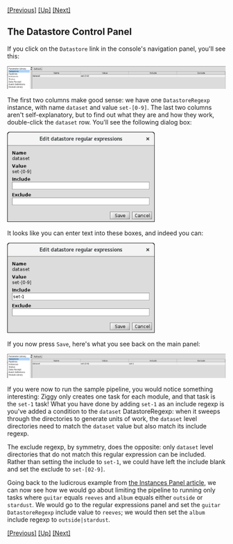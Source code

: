 <!-- -*-visual-line-*- -->

[[Previous]](edit-pipeline.md)
[[Up]](ziggy-gui.md)
[[Next]](intermediate-topics.md)

## The Datastore Control Panel

If you click on the `Datastore` link in the console's navigation panel, you'll see this:

<img src="images/datastore-display-1.png" style="width:32cm;" />

The first two columns make good sense: we have one `DatastoreRegexp` instance, with name `dataset` and value `set-[0-9]`. The last two columns aren't self-explanatory, but to find out what they are and how they work, double-click the `dataset` row. You'll see the following dialog box:

<img src="images/edit-datastore-regexp-1.png" style="width:9cm;" />

It looks like you can enter text into these boxes, and indeed you can:

<img src="images/edit-datastore-regexp-2.png" style="width:9cm;" />

If you now press `Save`, here's what you see back on the main panel:

<img src="images/datastore-display-2.png" style="width:32cm;" />

If you were now to run the sample pipeline, you would notice something interesting: Ziggy only creates one task for each module, and that task is the `set-1` task! What you have done by adding `set-1` as an include regexp is you've added a condition to the `dataset` DatastoreRegexp: when it sweeps through the directories to generate units of work, the `dataset` level directories need to match the `dataset` value but also match its include regexp. 

The exclude regexp, by symmetry, does the opposite: only `dataset` level directories that do not match this regular expression can be included. Rather than setting the include to `set-1`, we could have left the include blank and set the exclude to `set-[02-9]`. 

Going back to the ludicrous example from [the Instances Panel article](instances-panel.md), we can now see how we would go about limiting the pipeline to running only tasks where `guitar` equals `reeves` and `album` equals either `outside` or `stardust`. We would go to the regular expressions panel and set the `guitar` `DatastoreRegexp` include value to `reeves`; we would then set the `album` include regexp to `outside|stardust`. 

[[Previous]](edit-pipeline.md)
[[Up]](ziggy-gui.md)
[[Next]](intermediate-topics.md)